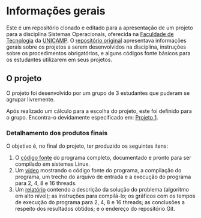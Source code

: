 ﻿# Informações gerais
Este é um repositório clonado e editado para a apresentação de um projeto para a disciplina Sistemas Operacionais, oferecida na [Faculdade de Tecnologia](http://www.ft.unicamp.br) da [UNICAMP](http://www.unicamp.br). O [repositório original](https://github.com/gradvohl/SistemasOperacionais.git) apresentava informações gerais sobre os projetos a serem desenvolvidos na disciplina, instruções sobre os procedimentos obrigatórios, e alguns códigos fonte básicos para os estudantes utilizarem em seus projetos.

## O projeto
O projeto foi desenvolvido por um grupo de 3 estudantes que puderam se agrupar livremente. 

Após realizado um cálculo para a escolha do projeto, este foi definido para o grupo. Encontra-o devidamente especificado em: [Projeto 1](Projeto1.md).

### Detalhamento dos produtos finais
O objetivo é, no final do projeto, ter produzido os seguintes itens:
1. O [código fonte](/projeto/main.c) do programa completo, documentado e pronto para ser compilado em sistemas Linux.
2. Um [vídeo](/arquivos/video.mp4) mostrando o código fonte do programa, a compilação do programa, um trecho do arquivo de entrada e a execução do programa para 2, 4, 8 e 16 threads.
3. Um [relatório](/arquivos/relatorio.pdf) contendo a descrição da solução do problema (algoritmo em alto nível); as instruções para compilá-lo; os gráficos com os tempos de execução do programa para 2, 4, 8 e 16 threads; as conclusões a respeito dos resultados obtidos; e o endereço do repositório Git.

